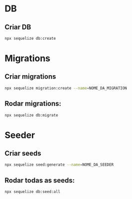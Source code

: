 # DB

## Criar DB
```bash
npx sequelize db:create 
```

# Migrations

## Criar migrations
```bash
npx sequelize migration:create --name=NOME_DA_MIGRATION
```
## Rodar migrations:

```bash
npx sequelize db:migrate
```

# Seeder

## Criar seeds
```bash
npx sequelize seed:generate --name=NOME_DA_SEEDER
```


## Rodar todas as seeds:
```bash
npx sequelize db:seed:all 
```


